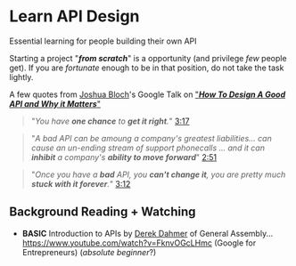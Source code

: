 # Learn API Design

Essential learning for people building their own API

Starting a project "***from scratch***" is a opportunity
(and privilege *few* people get). If you are *fortunate* enough to be
in that position, do not take the task lightly.

A few quotes from
[Joshua Bloch](http://en.wikipedia.org/wiki/Joshua_Bloch)'s
Google Talk on
["***How To Design A Good API and Why it Matters***"](http://youtu.be/heh4OeB9A-c)

> "*You have **one chance** to **get it right**.*" [3:17](http://youtu.be/heh4OeB9A-c?t=3m17s)

> "*A bad API can be amoung a company's greatest liabilities...
> can cause an un-ending stream of support phonecalls ...
and it can **inhibit** a company's **ability to move forward***" [2:51](http://youtu.be/heh4OeB9A-c?t=2m51s)

> "*Once you have a **bad** API, you **can't change it**,
you are pretty much **stuck with it forever**.*" [3:12](http://youtu.be/heh4OeB9A-c?t=2m51s)




## Background Reading + Watching

+ **BASIC** Introduction to APIs by [Derek Dahmer](https://github.com/ddgromit) of General Assembly...
https://www.youtube.com/watch?v=FknvOGcLHmc (Google for Entrepreneurs) (*absolute beginner*?)
